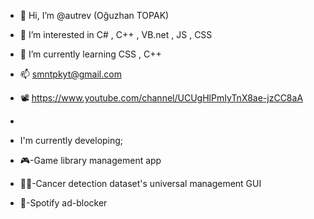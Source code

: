 - 👋 Hi, I’m @autrev (Oğuzhan TOPAK)
- 👀 I’m interested in C# , C++ , VB.net , JS , CSS
- 🌱 I’m currently learning CSS , C++
- 📫 smntpkyt@gmail.com
- 📽️ https://www.youtube.com/channel/UCUgHlPmIyTnX8ae-jzCC8aA

- 
- I'm currently developing;
- 🎮-Game library management app
- 🧑‍⚕️-Cancer detection dataset's universal management GUI
- 🎵-Spotify ad-blocker
